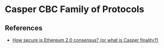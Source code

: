 # Casper CBC Family of Protocols

## References

* [How secure is Ethereum 2.0 consensus? (or what is Casper finality?)](https://medium.com/@ralexstokes/how-secure-is-ethereum-2-0-consensus-41523a59f270)